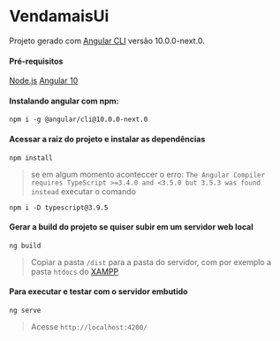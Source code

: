 # VendamaisUi

Projeto gerado com  [Angular CLI](https://github.com/angular/angular-cli) versão 10.0.0-next.0.

#### Pré-requisitos
[Node.js](https://nodejs.org/en/download/)
[Angular 10](https://cli.angular.io/)

#### Instalando angular com npm:

```
npm i -g @angular/cli@10.0.0-next.0
```

#### Acessar a raiz do projeto e instalar as dependências
```
npm install
```
> se em algum momento aconteccer o erro: `The Angular Compiler requires TypeScript >=3.4.0 and <3.5.0 but 3.5.3 was found instead` executar o comando
```
npm i -D typescript@3.9.5
```
#### Gerar a build do projeto se quiser subir em um servidor web local
```
ng build
```
> Copiar a pasta `/dist` para a pasta do servidor, com por exemplo a pasta `htdocs` do [XAMPP](https://www.apachefriends.org/pt_br/index.html)

#### Para executar e testar com o servidor embutido
```
ng serve
```
> Acesse `http://localhost:4200/`
